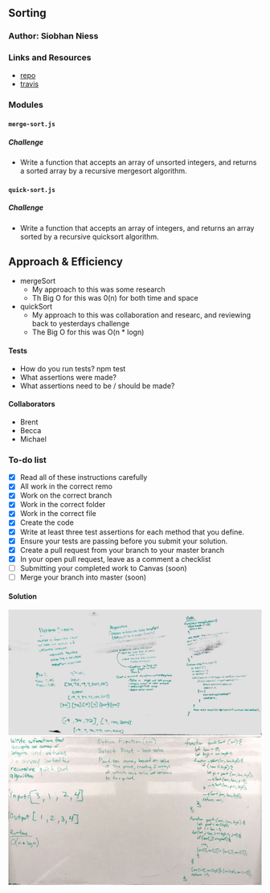 ## Sorting

### Author: Siobhan Niess

### Links and Resources
* [repo](https://github.com/niesssiobhan/data-structures-and-algorithms/pull/64)
* [travis](https://www.travis-ci.com/niesssiobhan/data-structures-and-algorithms)

### Modules
#### `merge-sort.js`
##### Challenge
* Write a function that accepts an array of unsorted integers, and returns a sorted array by a recursive mergesort algorithm.
#### `quick-sort.js`
##### Challenge
* Write a function that accepts an array of integers, and returns an array sorted by a recursive quicksort algorithm.

## Approach & Efficiency
* mergeSort
  * My approach to this was some research
  * Th Big O for this was 0(n) for both time and space
* quickSort
  * My approach to this was collaboration and researc, and reviewing back to yesterdays challenge
  * The Big O for this was O(n * logn)

#### Tests
* How do you run tests?
npm test
* What assertions were made?
* What assertions need to be / should be made?

#### Collaborators
* Brent
* Becca
* Michael

### To-do list
- [x] Read all of these instructions carefully
- [x] All work in the correct remo
- [x] Work on the correct branch
- [x] Work in the correct folder
- [x] Work in the correct file
- [x] Create the code
- [x] Write at least three test assertions for each method that you define.
- [x] Ensure your tests are passing before you submit your solution.
- [x] Create a pull request from your branch to your master branch
- [x] In your open pull request, leave as a comment a checklist
- [ ] Submitting your completed work to Canvas (soon)
- [ ] Merge your branch into master (soon)

#### Solution
![Whiteboard Image for sorting](./assets/mergeSort.jpg)
![Whiteboard Image for sorting](./assets/quickSort.jpg)